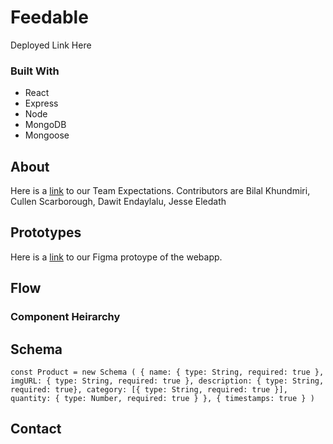# Feedable

Deployed Link Here


### Built With

* React
* Express
* Node
* MongoDB
* Mongoose

## About
Here is a [link](https://docs.google.com/document/d/15U5NPlJ0PVFWd8dPnJQdOaQPe7KipYfSrD9CpkaPTuw/edit) to our Team Expectations.
Contributors are Bilal Khundmiri, Cullen Scarborough, Dawit Endaylalu, Jesse Eledath
## Prototypes
Here is a [link](https://www.figma.com/proto/L9ygdOIG2IT4Q7dvbrbOUu/Feedable?node-id=2%3A0&scaling=min-zoom) to our Figma protoype of the webapp.

## Flow
### Component Heirarchy

## Schema
``
const Product = new Schema (
    {
        name: { type: String, required: true },
        imgURL: { type: String, required: true },
        description: { type: String, required: true},
        category: [{ type: String, required: true }],
        quantity: { type: Number, required: true }
    },
    { timestamps: true }
)
``

## Contact
